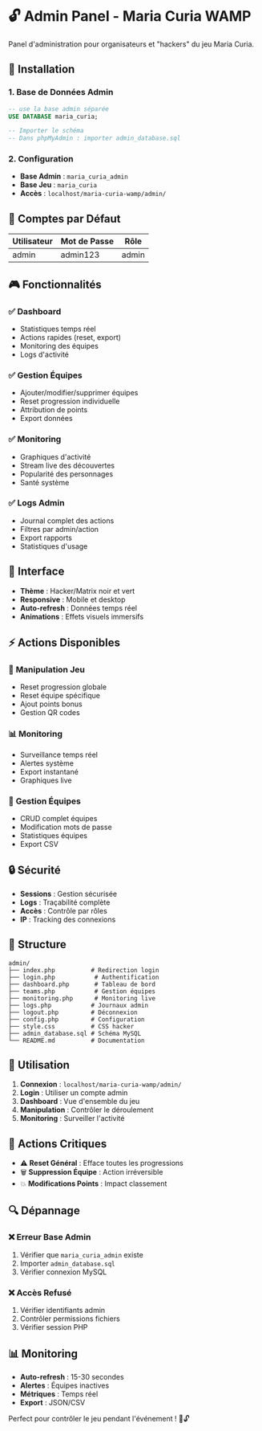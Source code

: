 # 🔓 Admin Panel - Maria Curia WAMP

Panel d'administration pour organisateurs et "hackers" du jeu Maria Curia.

## 🚀 Installation

### 1. Base de Données Admin
```sql
-- use la base admin séparée
USE DATABASE maria_curia;

-- Importer le schéma
-- Dans phpMyAdmin : importer admin_database.sql
```

### 2. Configuration
- **Base Admin** : `maria_curia_admin`
- **Base Jeu** : `maria_curia`
- **Accès** : `localhost/maria-curia-wamp/admin/`

## 👤 Comptes par Défaut

| Utilisateur | Mot de Passe | Rôle |
|-------------|--------------|------|
| admin | admin123 | admin |

## 🎮 Fonctionnalités

### ✅ **Dashboard**
- Statistiques temps réel
- Actions rapides (reset, export)
- Monitoring des équipes
- Logs d'activité

### ✅ **Gestion Équipes**
- Ajouter/modifier/supprimer équipes
- Reset progression individuelle
- Attribution de points
- Export données

### ✅ **Monitoring**
- Graphiques d'activité
- Stream live des découvertes
- Popularité des personnages
- Santé système

### ✅ **Logs Admin**
- Journal complet des actions
- Filtres par admin/action
- Export rapports
- Statistiques d'usage

## 🎨 Interface

- **Thème** : Hacker/Matrix noir et vert
- **Responsive** : Mobile et desktop
- **Auto-refresh** : Données temps réel
- **Animations** : Effets visuels immersifs

## ⚡ Actions Disponibles

### 🔧 **Manipulation Jeu**
- Reset progression globale
- Reset équipe spécifique
- Ajout points bonus
- Gestion QR codes

### 📊 **Monitoring**
- Surveillance temps réel
- Alertes système
- Export instantané
- Graphiques live

### 👥 **Gestion Équipes**
- CRUD complet équipes
- Modification mots de passe
- Statistiques équipes
- Export CSV

## 🔒 Sécurité

- **Sessions** : Gestion sécurisée
- **Logs** : Traçabilité complète
- **Accès** : Contrôle par rôles
- **IP** : Tracking des connexions

## 📁 Structure

```
admin/
├── index.php          # Redirection login
├── login.php           # Authentification
├── dashboard.php       # Tableau de bord
├── teams.php           # Gestion équipes
├── monitoring.php      # Monitoring live
├── logs.php           # Journaux admin
├── logout.php         # Déconnexion
├── config.php         # Configuration
├── style.css          # CSS hacker
├── admin_database.sql # Schéma MySQL
└── README.md          # Documentation
```

## 🎯 Utilisation

1. **Connexion** : `localhost/maria-curia-wamp/admin/`
2. **Login** : Utiliser un compte admin
3. **Dashboard** : Vue d'ensemble du jeu
4. **Manipulation** : Contrôler le déroulement
5. **Monitoring** : Surveiller l'activité

## 🚨 Actions Critiques

- ⚠️ **Reset Général** : Efface toutes les progressions
- 🗑️ **Suppression Équipe** : Action irréversible
- 💥 **Modifications Points** : Impact classement

## 🔍 Dépannage

### ❌ Erreur Base Admin
1. Vérifier que `maria_curia_admin` existe
2. Importer `admin_database.sql`
3. Vérifier connexion MySQL

### ❌ Accès Refusé
1. Vérifier identifiants admin
2. Contrôler permissions fichiers
3. Vérifier session PHP

## 📊 Monitoring

- **Auto-refresh** : 15-30 secondes
- **Alertes** : Équipes inactives
- **Métriques** : Temps réel
- **Export** : JSON/CSV

Perfect pour contrôler le jeu pendant l'événement ! 🎪🔓
